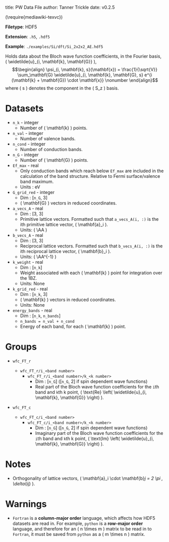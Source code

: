 title: PW Data File
author: Tanner Trickle
date: v0.2.5

\(\require{mediawiki-texvc}\)

**Filetype**: HDF5

**Extension**: `.h5`, `.hdf5`

**Example**: `./examples/Si/dft/Si_2x2x2_AE.hdf5`

Holds data about the Bloch wave function coefficients, in the Fourier basis, \( \widetilde{u}_{i, \mathbf{k}, \mathbf{G}} \),
$$\begin{align}
    \psi_{i, \mathbf{k}, s}(\mathbf{x}) = \frac{1}{\sqrt{V}} 
    \sum_\mathbf{G} \widetilde{u}_{i, \mathbf{k}, \mathbf{G}, s} e^{i (\mathbf{k} + \mathbf{G}) \cdot \mathbf{x}}
    \nonumber
\end{align}$$
where \( s \) denotes the component in the \( S_z \) basis. 

# Datasets

- `n_k` - integer
    - Number of \( \mathbf{k} \) points.
- `n_val` - integer
    - Number of valence bands.
- `n_cond` - integer
    - Number of conduction bands.
- `n_G` - integer
    - Number of \( \mathbf{G} \) points.
- `Ef_max` - real
    - Only conduction bands which reach below `Ef_max` are included in the calculation of the band structure. Relative to Fermi surface/valence band maximum.
    - Units : eV
- `G_grid_red` - integer 
    - Dim : [`n_G`, 3]
    - \( \mathbf{G} \) vectors in reduced coordinates.
- `a_vecs_A` - real 
    - Dim : [3, 3]
    - Primitive lattice vectors. Formatted such that `a_vecs_A(i, :)` is the ith primitive lattice vector, \( \mathbf{a}_i \).
    - Units: \( \AA \)
- `b_vecs_A` - real 
    - Dim : [3, 3]
    - Reciprocal lattice vectors. Formatted such that `b_vecs_A(i, :)` is the ith reciprocal lattice vector, \( \mathbf{b}_i \).
    - Units: \( \AA^{-1} \)
- `k_weight` - real 
    - Dim : [`n_k`]
    - Weight associated with each \( \mathbf{k} \) point for integration over the 1BZ.
    - Units: None
- `k_grid_red` - real 
    - Dim : [`n_k`, 3]
    - \( \mathbf{k} \) vectors in reduced coordinates.
    - Units: None
- `energy_bands` - real 
    - Dim : [`n_k`, `n_bands`]
    - `n_bands = n_val + n_cond`
    - Energy of each band, for each \( \mathbf{k} \) point.

# Groups

- `wfc_FT_r`
    - `wfc_FT_r/i_<band number>`
        - `wfc_FT_r/i_<band number>/k_<k number>`
            - Dim : [`n_G`] ([`n_G`, 2] if spin dependent wave functions)
            - Real part of the Bloch wave function coefficients for the `i`th band and `k`th k point, \( \text{Re} \left( \widetilde{u}_{i, \mathbf{k}, \mathbf{G}} \right) \).

- `wfc_FT_c`
    - `wfc_FT_c/i_<band number>`
        - `wfc_FT_c/i_<band number>/k_<k number>`
            - Dim : [`n_G`] ([`n_G`, 2] if spin dependent wave functions)
            - Imaginary part of the Bloch wave function coefficients for the `i`th band and `k`th k point, \( \text{Im} \left( \widetilde{u}_{i, \mathbf{k}, \mathbf{G}} \right) \).

# Notes

- Orthogonality of lattice vectors, \( \mathbf{a}_i \cdot \mathbf{b}_j = 2 \pi \, \delta_{ij} \).

# Warnings

- `Fortran` is a **column-major order** language, which affects how HDF5 datasets are read in. For example, `python` is a **row-major order** language, and therefore for an \( n \times m \) matrix to be read in to `Fortran`, it must be saved from `python` as a \( m \times n \) matrix.

